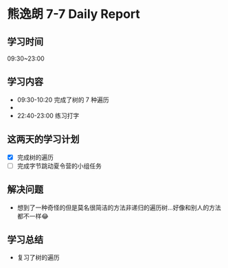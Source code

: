 
# 熊逸朗 7-7 Daily Report

## 学习时间

09:30~23:00

## 学习内容

- 09:30-10:20 完成了树的 7 种遍历
- 
- 22:40-23:00 练习打字

## 这两天的学习计划

- [x] 完成树的遍历
- [ ] 完成字节跳动夏令营的小组任务

## 解决问题

- 想到了一种奇怪的但是莫名很简洁的方法非递归的遍历树...好像和别人的方法都不一样😂

## 学习总结

- 复习了树的遍历